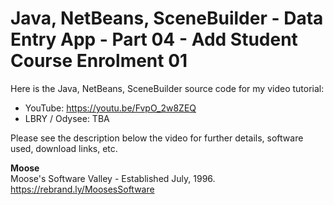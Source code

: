 # Java, NetBeans, SceneBuilder - Data Entry App - Part 04 - Add Student Course Enrolment 01

Here is the Java, NetBeans, SceneBuilder source code for
my video tutorial:
* YouTube: https://youtu.be/FvpO_2w8ZEQ
* LBRY / Odysee: TBA

Please see the description below the video for further details,
software used, download links, etc.

**Moose**
<br>Moose's Software Valley - Established July, 1996.
<br>https://rebrand.ly/MoosesSoftware
